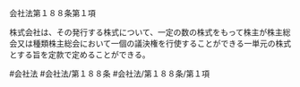 会社法第１８８条第１項

株式会社は、その発行する株式について、一定の数の株式をもって株主が株主総会又は種類株主総会において一個の議決権を行使することができる一単元の株式とする旨を定款で定めることができる。

#会社法
#会社法/第１８８条
#会社法/第１８８条/第１項
